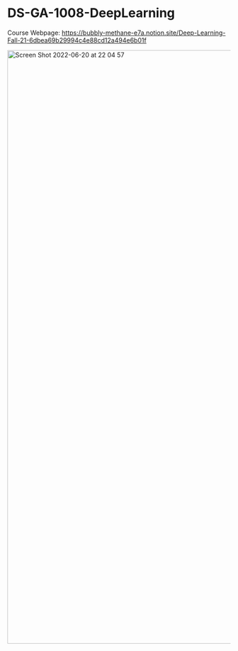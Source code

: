 # DS-GA-1008-DeepLearning

Course Webpage:
https://bubbly-methane-e7a.notion.site/Deep-Learning-Fall-21-6dbea69b29994c4e88cd12a494e6b01f

<img width="1339" alt="Screen Shot 2022-06-20 at 22 04 57" src="https://user-images.githubusercontent.com/49216429/174701158-d69d4c70-3d87-4b2a-9295-f6dfef544c23.png">


